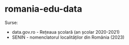 # romania-edu-data

Surse:
- data.gov.ro - Rețeaua școlară (an școlar 2020-2021)
- SENIN - nomenclatorul localităților din România (2023)
